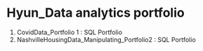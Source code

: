 # Hyun_Data analytics portfolio
1. CovidData_Portfolio 1 : SQL Portfolio    
2. NashvilleHousingData_Manipulating_Portfolio2 : SQL Portfolio 

